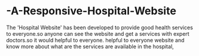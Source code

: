 # -A-Responsive-Hospital-Website
The 'Hospital Website' has been developed to provide good health services to  everyone.so anyone can see the website and get a services with expert doctors.so it would helpful to everyone. helpful to everyone  website and know more about what are the services are available in the hospital,
